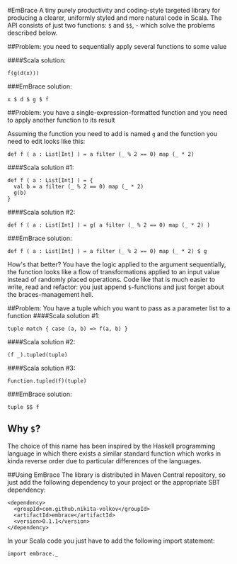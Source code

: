 #EmBrace
A tiny purely productivity and coding-style targeted library for producing a clearer, uniformly styled and more natural code in Scala. The API consists of just two functions: `$` and `$$`, - which solve the problems described below.

##Problem: you need to sequentially apply several functions to some value 

####Scala solution:

    f(g(d(x)))

###EmBrace solution:
    
    x $ d $ g $ f

##Problem: you have a single-expression-formatted function and you need to apply another function to its result

Assuming the function you need to add is named `g` and the function you need to edit looks like this:

    def f ( a : List[Int] ) = a filter (_ % 2 == 0) map (_ * 2)

####Scala solution #1:
    
    def f ( a : List[Int] ) = {
      val b = a filter (_ % 2 == 0) map (_ * 2)
      g(b)
    }

####Scala solution #2:
    
    def f ( a : List[Int] ) = g( a filter (_ % 2 == 0) map (_ * 2) )

###EmBrace solution:

    def f ( a : List[Int] ) = a filter (_ % 2 == 0) map (_ * 2) $ g

How's that better? You have the logic applied to the argument sequentially, the function looks like a flow of transformations applied to an input value instead of randomly placed operations. Code like that is much easier to write, read and refactor: you just append `$`-functions and just forget about the braces-management hell.

##Problem: You have a tuple which you want to pass as a parameter list to a function
####Scala solution #1:

    tuple match { case (a, b) => f(a, b) }

####Scala solution #2:

    (f _).tupled(tuple)

####Scala solution #3:

    Function.tupled(f)(tuple)

###EmBrace solution:
    
    tuple $$ f

## Why `$`?
The choice of this name has been inspired by the Haskell programming language in which there exists a similar standard function which works in kinda reverse order due to particular differences of the languages.

##Using EmBrace
The library is distributed in Maven Central repository, so just add the following dependency to your project or the appropriate SBT dependency:

    <dependency>
      <groupId>com.github.nikita-volkov</groupId>
      <artifactId>embrace</artifactId>
      <version>0.1.1</version>
    </dependency>

In your Scala code you just have to add the following import statement:

    import embrace._
